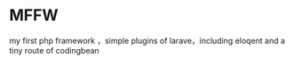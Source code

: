 # MFFW
my first php framework ，simple plugins of larave，including eloqent and a tiny route of codingbean
